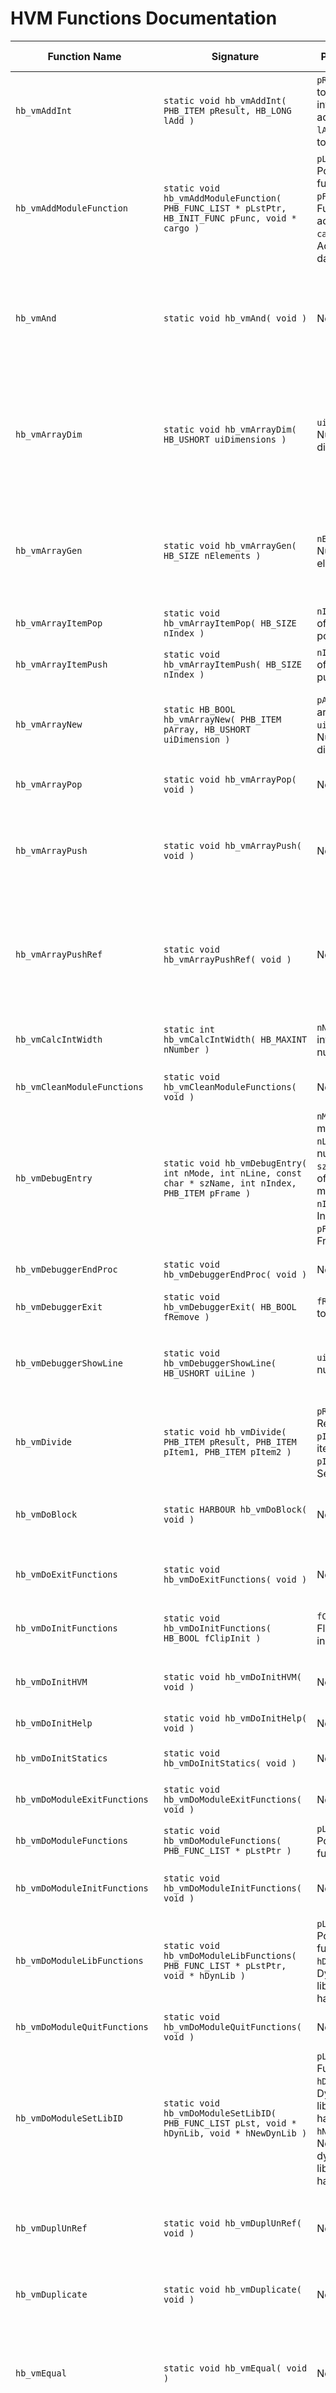 # HVM Functions Documentation

| Function Name | Signature | Parameters | Description | Return Value |
|---------------|-----------|------------|-------------|--------------|
| `hb_vmAddInt` | `static void hb_vmAddInt( PHB_ITEM pResult, HB_LONG lAdd )` | `pResult`: Item to which the integer is added. <br> `lAdd`: Integer to add. | Adds an integer to a given item. | None |
| `hb_vmAddModuleFunction` | `static void hb_vmAddModuleFunction( PHB_FUNC_LIST * pLstPtr, HB_INIT_FUNC pFunc, void * cargo )` | `pLstPtr`: Pointer to the function list. <br> `pFunc`: Function to add. <br> `cargo`: Additional data. | Adds a module function to the function list. | None |
| `hb_vmAnd` | `static void hb_vmAnd( void )` | None | Performs logical AND on the top two values of the stack and replaces them with the result. | None |
| `hb_vmArrayDim` | `static void hb_vmArrayDim( HB_USHORT uiDimensions )` | `uiDimensions`: Number of dimensions. | Generates an array with the specified number of dimensions and initializes those dimensions from the stack values. | None |
| `hb_vmArrayGen` | `static void hb_vmArrayGen( HB_SIZE nElements )` | `nElements`: Number of elements. | Generates an array with the specified number of elements and fills it from the stack values. | None |
| `hb_vmArrayItemPop` | `static void hb_vmArrayItemPop( HB_SIZE nIndex )` | `nIndex`: Index of the item to pop. | Pops an item from the array. | None |
| `hb_vmArrayItemPush` | `static void hb_vmArrayItemPush( HB_SIZE nIndex )` | `nIndex`: Index of the item to push. | Pushes an item to the array. | None |
| `hb_vmArrayNew` | `static HB_BOOL hb_vmArrayNew( PHB_ITEM pArray, HB_USHORT uiDimension )` | `pArray`: The array item. <br> `uiDimension`: Number of dimensions. | Creates a new array with the specified number of dimensions. | Returns `HB_TRUE` on success, `HB_FALSE` on failure. |
| `hb_vmArrayPop` | `static void hb_vmArrayPop( void )` | None | Pops a value from the stack. | None |
| `hb_vmArrayPush` | `static void hb_vmArrayPush( void )` | None | Pushes an array element to the stack, removing the array and the index from the stack. | None |
| `hb_vmArrayPushRef` | `static void hb_vmArrayPushRef( void )` | None | Pushes a reference to an array element to the stack, removing the array and the index from the stack. | None |
| `hb_vmCalcIntWidth` | `static int hb_vmCalcIntWidth( HB_MAXINT nNumber )` | `nNumber`: The integer number. | Calculates the width of an integer. | Returns the width of the integer. |
| `hb_vmCleanModuleFunctions` | `static void hb_vmCleanModuleFunctions( void )` | None | Cleans up module functions. | None |
| `hb_vmDebugEntry` | `static void hb_vmDebugEntry( int nMode, int nLine, const char * szName, int nIndex, PHB_ITEM pFrame )` | `nMode`: Debug mode. <br> `nLine`: Line number. <br> `szName`: Name of the module. <br> `nIndex`: Index. <br> `pFrame`: Frame item. | Enters the debugger at a specific point. | None |
| `hb_vmDebuggerEndProc` | `static void hb_vmDebuggerEndProc( void )` | None | Notifies the debugger for an endproc. | None |
| `hb_vmDebuggerExit` | `static void hb_vmDebuggerExit( HB_BOOL fRemove )` | `fRemove`: Flag to remove. | Shuts down the debugger. | None |
| `hb_vmDebuggerShowLine` | `static void hb_vmDebuggerShowLine( HB_USHORT uiLine )` | `uiLine`: Line number. | Makes the debugger show a specific source code line. | None |
| `hb_vmDivide` | `static void hb_vmDivide( PHB_ITEM pResult, PHB_ITEM pItem1, PHB_ITEM pItem2 )` | `pResult`: Result item. <br> `pItem1`: First item. <br> `pItem2`: Second item. | Divides the given values. | None |
| `hb_vmDoBlock` | `static HARBOUR hb_vmDoBlock( void )` | None | Executes a codeblock. | Returns the result of the codeblock execution. |
| `hb_vmDoExitFunctions` | `static void hb_vmDoExitFunctions( void )` | None | Executes all defined PRGs EXIT functions. | None |
| `hb_vmDoInitFunctions` | `static void hb_vmDoInitFunctions( HB_BOOL fClipInit )` | `fClipInit`: Flag for clip initialization. | Executes all defined PRGs INIT functions. | None |
| `hb_vmDoInitHVM` | `static void hb_vmDoInitHVM( void )` | None | Initializes the Harbour Virtual Machine. | None |
| `hb_vmDoInitHelp` | `static void hb_vmDoInitHelp( void )` | None | Initializes the help system. | None |
| `hb_vmDoInitStatics` | `static void hb_vmDoInitStatics( void )` | None | Executes all _INITSTATICS functions. | None |
| `hb_vmDoModuleExitFunctions` | `static void hb_vmDoModuleExitFunctions( void )` | None | Executes module exit functions. | None |
| `hb_vmDoModuleFunctions` | `static void hb_vmDoModuleFunctions( PHB_FUNC_LIST * pLstPtr )` | `pLstPtr`: Pointer to the function list. | Executes module functions. | None |
| `hb_vmDoModuleInitFunctions` | `static void hb_vmDoModuleInitFunctions( void )` | None | Executes module initialization functions. | None |
| `hb_vmDoModuleLibFunctions` | `static void hb_vmDoModuleLibFunctions( PHB_FUNC_LIST * pLstPtr, void * hDynLib )` | `pLstPtr`: Pointer to the function list. <br> `hDynLib`: Dynamic library handle. | Executes module library functions. | None |
| `hb_vmDoModuleQuitFunctions` | `static void hb_vmDoModuleQuitFunctions( void )` | None | Executes module quit functions. | None |
| `hb_vmDoModuleSetLibID` | `static void hb_vmDoModuleSetLibID( PHB_FUNC_LIST pLst, void * hDynLib, void * hNewDynLib )` | `pLst`: Function list. <br> `hDynLib`: Dynamic library handle. <br> `hNewDynLib`: New dynamic library handle. | Sets the library ID for a module. | None |
| `hb_vmDuplUnRef` | `static void hb_vmDuplUnRef( void )` | None | Duplicates the latest value on the stack and unrefs the source one. | None |
| `hb_vmDuplicate` | `static void hb_vmDuplicate( void )` | None | Duplicates the latest value on the stack. | None |
| `hb_vmEqual` | `static void hb_vmEqual( void )` | None | Checks if the two latest values on the stack are equal, removes both and leaves the result. | None |
| `hb_vmExactlyEqual` | `static void hb_vmExactlyEqual( void )` | None | Checks if the two latest values on the stack are exactly equal, removes both and leaves the result. | None |
| `hb_vmForTest` | `static void hb_vmForTest( void )` | None | Tests for the end condition of a `for` loop. | None |
| `hb_vmFrame` | `static void hb_vmFrame( HB_USHORT usLocals, unsigned char ucParams )` | `usLocals`: Number of local variables. <br> `ucParams`: Number of parameters. | Increases the stack pointer for the amount of locals and params supplied. | None |
| `hb_vmFuncPtr` | `static void hb_vmFuncPtr( void )` | None | Pushes a function address pointer and removes the symbol from the stack. | None |
| `hb_vmGreater` | `static void hb_vmGreater( void )` | None | Checks if the latest - 1 value is greater than the latest, removes both and leaves the result. | None |
| `hb_vmGreaterEqual` | `static void hb_vmGreaterEqual( void )` | None | Checks if the latest - 1 value is greater than or equal to the latest, removes both and leaves the result. | None |
| `hb_vmHashGen` | `static void hb_vmHashGen( HB_SIZE nElements )` | `nElements`: Number of elements. | Generates a hash with the specified number of elements and fills it from the stack values. | None |
| `hb_vmInc` | `static void hb_vmInc( PHB_ITEM pItem )` | `pItem`: The item to increment. | Increments the latest numeric value on the stack. | None |
| `hb_vmInstring` | `static void hb_vmInstring( void )` | None | Checks whether string 1 is contained in string 2. | None |
| `hb_vmItemRawRefCopy` | `static void hb_vmItemRawRefCopy( PHB_ITEM pDest )` | `pDest`: Destination item. | Copies a raw reference to an item. | None |
| `hb_vmItemRawRefDummy` | `static void hb_vmItemRawRefDummy( void * value )` | `value`: The value to reference. | Dummy function for item raw reference. | None |
| `hb_vmItemRawRefRead` | `static PHB_ITEM hb_vmItemRawRefRead( PHB_ITEM pRefer )` | `pRefer`: Reference item. | Reads a raw reference from an item. | Returns the item. |
| `hb_vmItemRawRefWrite` | `static PHB_ITEM hb_vmItemRawRefWrite( PHB_ITEM pRefer, PHB_ITEM pSource )` | `pRefer`: Reference item. <br> `pSource`: Source item. | Writes a raw reference to an item. | Returns the reference item. |
| `hb_vmItemRefClear` | `static void hb_vmItemRefClear( void * value )` | `value`: The value to clear. | Clears an item reference. | None |
| `hb_vmItemRefCopy` | `static void hb_vmItemRefCopy( PHB_ITEM pDest )` | `pDest`: Destination item. | Copies an item reference. | None |
| `hb_vmItemRefMark` | `static void hb_vmItemRefMark( void * value )` | `value`: The value to mark. | Marks an item reference for garbage collection. | None |
| `hb_vmItemRefRead` | `static PHB_ITEM hb_vmItemRefRead( PHB_ITEM pRefer )` | `pRefer`: Reference item. | Reads a reference from an item. | Returns the item. |
| `hb_vmItemRefWrite` | `static PHB_ITEM hb_vmItemRefWrite( PHB_ITEM pRefer, PHB_ITEM pSource )` | `pRefer`: Reference item. <br> `pSource`: Source item. | Writes a reference to an item. | Returns the reference item. |
| `hb_vmLess` | `static void hb_vmLess( void )` | None | Checks if the latest - 1 value is less than the latest, removes both and leaves the result. | None |
| `hb_vmLessEqual` | `static void hb_vmLessEqual( void )` | None | Checks if the latest - 1 value is less than or equal to the latest, removes both and leaves the result. | None |
| `hb_vmLocalName` | `static void hb_vmLocalName( HB_USHORT uiLocal, const char * szLocalName )` | `uiLocal`: Local variable index. <br> `szLocalName`: Local variable name. | Provides locals and parameters index and name information for the debugger. | None |
| `hb_vmMacroArrayGen` | `static void hb_vmMacroArrayGen( HB_USHORT uiArgSets )` | `uiArgSets`: Number of argument sets. | Generates an array from arguments set on the HVM stack. | None |
| `hb_vmMacroDo` | `static void hb_vmMacroDo( HB_USHORT uiArgSets )` | `uiArgSets`: Number of argument sets. | Executes a function passing arguments set on the HVM stack. | None |
| `hb_vmMacroFunc` | `static void hb_vmMacroFunc( HB_USHORT uiArgSets )` | `uiArgSets`: Number of argument sets. | Executes a procedure passing arguments set on the HVM stack. | None |
| `hb_vmMacroPushIndex` | `static void hb_vmMacroPushIndex( void )` | None | Pushes a macro array index. | None |
| `hb_vmMacroSend` | `static void hb_vmMacroSend( HB_USHORT uiArgSets )` | `uiArgSets`: Number of argument sets. | Executes a procedure passing arguments set on the HVM stack. | None |
| `hb_vmMinus` | `static void hb_vmMinus( PHB_ITEM pResult, PHB_ITEM pItem1, PHB_ITEM pItem2 )` | `pResult`: Result item. <br> `pItem1`: First item. <br> `pItem2`: Second item. | Subtracts the given values. | None |
| `hb_vmModulus` | `static void hb_vmModulus( PHB_ITEM pResult, PHB_ITEM pItem1, PHB_ITEM pItem2 )` | `pResult`: Result item. <br> `pItem1`: First item. <br> `pItem2`: Second item. | Calculates the modulus of the given values. | None |
| `hb_vmModuleName` | `static void hb_vmModuleName( const char * szModuleName )` | `szModuleName`: Module name. | Provides PRG and function name information for the debugger. | None |
| `hb_vmMult` | `static void hb_vmMult( PHB_ITEM pResult, PHB_ITEM pItem1, PHB_ITEM pItem2 )` | `pResult`: Result item. <br> `pItem1`: First item. <br> `pItem2`: Second item. | Multiplies the given values. | None |
| `hb_vmNegate` | `static void hb_vmNegate( void )` | None | Negates the latest value on the stack. | None |
| `hb_vmNot` | `static void hb_vmNot( void )` | None | Changes the latest logical value on the stack. | None |
| `hb_vmNotEqual` | `static void hb_vmNotEqual( void )` | None | Checks if the two latest values on the stack are not equal, removes both and leaves the result. | None |
| `hb_vmOr` | `static void hb_vmOr( void )` | None | Performs logical OR on the latest two values, removes them and leaves the result on the stack. | None |
| `hb_vmPlus` | `static void hb_vmPlus( PHB_ITEM pResult, PHB_ITEM pItem1, PHB_ITEM pItem2 )` | `pResult`: Result item. <br> `pItem1`: First item. <br> `pItem2`: Second item. | Sums the given values. | None |
| `hb_vmPopAlias` | `static void hb_vmPopAlias( void )` | None | Pops the workarea number from the eval stack. | None |
| `hb_vmPopAliasedField` | `static void hb_vmPopAliasedField( PHB_SYMB pSym )` | `pSym`: Aliased field symbol. | Pops an aliased field from the eval stack. | None |
| `hb_vmPopAliasedVar` | `static void hb_vmPopAliasedVar( PHB_SYMB pSym )` | `pSym`: Aliased variable symbol. | Pops an aliased variable from the eval stack. | None |
| `hb_vmPopLocal` | `static void hb_vmPopLocal( int iLocal )` | `iLocal`: Local variable index. | Pops the stack's latest value onto a local variable. | None |
| `hb_vmPopLogical` | `static HB_BOOL hb_vmPopLogical( void )` | None | Pops the stack's latest value and returns its logical value. | Returns the logical value of the popped item. |
| `hb_vmPopStatic` | `static void hb_vmPopStatic( HB_USHORT uiStatic )` | `uiStatic`: Static variable index. | Pops the stack's latest value onto a static variable. | None |
| `hb_vmPower` | `static void hb_vmPower( PHB_ITEM pResult, PHB_ITEM pItem1, PHB_ITEM pItem2 )` | `pResult`: Result item. <br> `pItem1`: First item. <br> `pItem2`: Second item. | Raises the first value to the power of the second value. | None |
| `hb_vmPushAParams` | `static void hb_vmPushAParams( void )` | None | Pushes array items. | None |
| `hb_vmPushAlias` | `static void hb_vmPushAlias( void )` | None | Pushes the current workarea number. | None |
| `hb_vmPushAliasedField` | `static void hb_vmPushAliasedField( PHB_SYMB pSym )` | `pSym`: Aliased field symbol. | Pushes an aliased field onto the eval stack. | None |
| `hb_vmPushAliasedVar` | `static void hb_vmPushAliasedVar( PHB_SYMB pSym )` | `pSym`: Aliased variable symbol. | Pushes an aliased variable onto the eval stack. | None |
| `hb_vmPushBlock` | `static void hb_vmPushBlock( const HB_BYTE * pCode, PHB_SYMB pSymbols, HB_SIZE nLen )` | `pCode`: Code block. <br> `pSymbols`: Symbols. <br> `nLen`: Length of the code block. | Creates a codeblock and pushes it onto the stack. | None |
| `hb_vmPushBlockShort` | `static void hb_vmPushBlockShort( const HB_BYTE * pCode, PHB_SYMB pSymbols, HB_SIZE nLen )` | `pCode`: Pointer to the code block. <br> `pSymbols`: Pointer to the symbols. <br> `nLen`: Length of the code block. | Creates a code block. | None |
| `hb_vmPushDoubleConst` | `static void hb_vmPushDoubleConst( double dNumber, int iWidth, int iDec )` | `dNumber`: Double value to push. <br> `iWidth`: Width of the double value. <br> `iDec`: Number of decimal places. | Pushes a double constant onto the stack. | None |
| `hb_vmPushEvalSym` | `void hb_vmPushEvalSym( void )` | None | Pushes the evaluation symbol onto the stack. | None |
| `hb_vmPushFuncSymbol` | `void hb_vmPushFuncSymbol( PHB_SYMB pSym )` | `pSym`: Pointer to the function symbol. | Pushes a function symbol onto the stack. | None |
| `hb_vmPushIntegerConst` | `static void hb_vmPushIntegerConst( int iNumber )` | `iNumber`: Integer value to push. | Pushes an integer constant onto the stack. | None |
| `hb_vmPushItemRef` | `void hb_vmPushItemRef( PHB_ITEM pItem )` | `pItem`: Pointer to the item. | Pushes a reference to an item onto the stack. | None |
| `hb_vmPushLongConst` | `static void hb_vmPushLongConst( long lNumber )` | `lNumber`: Long value to push. | Pushes a long constant onto the stack. | None |
| `hb_vmPushMacroBlock` | `static void hb_vmPushMacroBlock( const HB_BYTE * pCode, HB_SIZE nSize, HB_USHORT usParams )` | `pCode`: Pointer to the code block. <br> `nSize`: Size of the code block. <br> `usParams`: Number of parameters. | Creates a macro-compiled code block. | None |
| `hb_vmPushObjectVarRef` | `static void hb_vmPushObjectVarRef( void )` | None | Pushes a reference to an object variable onto the stack. | None |
| `hb_vmPushStatic` | `static void hb_vmPushStatic( HB_USHORT uiStatic )` | `uiStatic`: Index of the static variable. | Pushes the content of a static variable onto the stack. | None |
| `hb_vmPushStaticByRef` | `static void hb_vmPushStaticByRef( HB_USHORT uiStatic )` | `uiStatic`: Index of the static variable. | Pushes a reference to a static variable onto the stack. | None |
| `hb_vmPushUnRef` | `static void hb_vmPushUnRef( void )` | None | Pushes the unreferenced latest value onto the stack. | None |
| `hb_vmPushVariable` | `static void hb_vmPushVariable( PHB_SYMB pVarSymb )` | `pVarSymb`: Pointer to the variable symbol. | Pushes an undeclared variable onto the stack. | None |
| `hb_vmReqEndProc` | `void hb_vmRequestEndProc( void )` | None | Requests the end of a procedure. | None |
| `hb_vmReqQuit` | `void hb_vmRequestQuit( void )` | None | Requests to quit the VM. | None |
| `hb_vmSeqBlock` | `static void hb_vmSeqBlock( void )` | None | Sets the begin sequence with a code block. | None |
| `hb_vmSetDynFunc` | `void hb_vmSetDynFunc( PHB_DYNS pDynSym )` | `pDynSym`: Pointer to the dynamic symbol. | Sets a dynamic function. | None |
| `hb_vmSetFunction` | `void hb_vmSetFunction( PHB_SYMB pOldSym, PHB_SYMB pNewSym )` | `pOldSym`: Pointer to the old symbol. <br> `pNewSym`: Pointer to the new symbol. | Sets a function symbol. | None |
| `hb_vmSetKeyPool` | `HB_BOOL hb_vmSetKeyPool( HB_BOOL fEnable )` | `fEnable`: Enable or disable the key pool. | Sets the key pool status. | Returns `HB_TRUE` if successful, `HB_FALSE` otherwise. |
| `hb_vmStaticsClear` | `static void hb_vmStaticsClear( void )` | None | Clears complex static variables. | None |
| `hb_vmStaticsRelease` | `static void hb_vmStaticsRelease( void )` | None | Releases arrays with static variables. | None |
| `hb_vmSuper` | `void hb_vmSuper( void )` | None | Calls a superclass method. | None |
| `hb_vmSwitch` | `static const HB_BYTE * hb_vmSwitch( const HB_BYTE * pCode, HB_USHORT casesCnt )` | `pCode`: Pointer to the code. <br> `casesCnt`: Number of cases. | Makes a switch statement. | Returns the pointer to the next code. |
| `hb_vmSwap` | `static void hb_vmSwap( int iCount )` | `iCount`: Number of items to swap. | Swaps items on the stack. | None |
| `hb_vmSwapAlias` | `static void hb_vmSwapAlias( void )` | None | Swaps items on the evaluation stack and pops the workarea number. | None |
| `hb_vmTSVarClean` | `static void hb_vmTSVarClean( void * pThreadItem )` | `pThreadItem`: Pointer to the thread item. | Cleans thread static variables. | None |
| `hb_vmTSVarMark` | `static void hb_vmTSVarMark( void * value )` | `value`: Value to mark. | Marks thread static variables. | None |
| `hb_vmTerminateThreads` | `void hb_vmTerminateThreads( void )` | None | Terminates all threads. | None |
| `hb_vmThreadInit` | `void hb_vmThreadInit( void * Cargo )` | `Cargo`: Pointer to the thread cargo. | Initializes a thread. | None |
| `hb_vmThreadIsMain` | `HB_BOOL hb_vmThreadIsMain( void * Cargo )` | `Cargo`: Pointer to the thread cargo. | Checks if the current thread is the main thread. | Returns `HB_TRUE` if it is the main thread, `HB_FALSE` otherwise. |
| `hb_vmThreadQuit` | `void hb_vmThreadQuit( void )` | None | Quits the current thread. | None |
| `hb_vmThreadRelease` | `void hb_vmThreadRelease( void * Cargo )` | `Cargo`: Pointer to the thread cargo. | Releases a thread. | None |
| `hb_vmThreadStart` | `PHB_ITEM hb_vmThreadStart( HB_ULONG ulAttr, PHB_CARGO_FUNC pFunc, void * cargo )` | `ulAttr`: Thread attributes. <br> `pFunc`: Pointer to the function to run. <br> `cargo`: Pointer to the thread cargo. | Starts a new thread. | Returns the thread item. |
| `hb_vmTryEval` | `HB_BOOL hb_vmTryEval( PHB_ITEM * pResult, PHB_ITEM pItem, HB_ULONG ulPCount, ... )` | `pResult`: Pointer to the result item. <br> `pItem`: Pointer to the item to evaluate. <br> `ulPCount`: Number of parameters. | Tries to evaluate an item. | Returns `HB_TRUE` on success, `HB_FALSE` otherwise. |
| `hb_vmVFrame` | `static void hb_vmVFrame( HB_USHORT usLocals, unsigned char ucParams )` | `usLocals`: Number of local variables. <br> `ucParams`: Number of parameters. | Increases the stack pointer for the amount of locals and variable number of parameters supplied. | None |
| `hb_vmVerifyPCodeVersion` | `static void hb_vmVerifyPCodeVersion( const char * szModuleName, HB_USHORT uiPCodeVer )` | `szModuleName`: Name of the module. <br> `uiPCodeVer`: PCode version. | Verifies the PCode version. | None |
| `hb_xvmAddInt` | `HB_BOOL hb_xvmAddInt( HB_LONG lAdd )` | `lAdd`: Integer value to add. | Adds an integer to the stack. | Returns `HB_TRUE` on success, `HB_FALSE` otherwise. |
| `hb_xvmAlwaysBegin` | `HB_BOOL hb_xvmAlwaysBegin( void )` | None | Begins an always block. | Returns `HB_TRUE` on success, `HB_FALSE` otherwise. |
| `hb_xvmAlwaysEnd` | `HB_BOOL hb_xvmAlwaysEnd( void )` | None | Ends an always block. | Returns `HB_TRUE` on success, `HB_FALSE` otherwise. |
| `hb_xvmAnd` | `HB_BOOL hb_xvmAnd( void )` | None | Performs a logical AND operation. | Returns `HB_TRUE` on success, `HB_FALSE` otherwise. |
| `hb_xvmArrayDim` | `void hb_xvmArrayDim( HB_USHORT uiDimensions )` | `uiDimensions`: Number of dimensions. | Generates an array with the specified number of dimensions. | None |
| `hb_xvmArrayGen` | `void hb_xvmArrayGen( HB_SIZE nElements )` | `nElements`: Number of elements. | Generates an array and fills it with elements from the stack. | None |
| `hb_xvmArrayItemPop` | `HB_BOOL hb_xvmArrayItemPop( HB_SIZE nIndex )` | `nIndex`: Index of the array item. | Pops an array item. | Returns `HB_TRUE` on success, `HB_FALSE` otherwise. |
| `hb_xvmArrayItemPush` | `HB_BOOL hb_xvmArrayItemPush( HB_SIZE nIndex )` | `nIndex`: Index of the array item. | Pushes an array item. | Returns `HB_TRUE` on success, `HB_FALSE` otherwise. |
| `hb_xvmArrayPush` | `HB_BOOL hb_xvmArrayPush( void )` | None | Pushes an array element onto the stack. | Returns `HB_TRUE` on success, `HB_FALSE` otherwise. |
| `hb_xvmArrayPushRef` | `HB_BOOL hb_xvmArrayPushRef( void )` | None | Pushes a reference to an array element onto the stack. | Returns `HB_TRUE` on success, `HB_FALSE` otherwise. |
| `hb_xvmDivEq` | `HB_BOOL hb_xvmDivEq( void )` | None | Divides the top two stack elements and stores the result. | Returns `HB_TRUE` on success, `HB_FALSE` otherwise. |
| `hb_xvmDivEqPop` | `HB_BOOL hb_xvmDivEqPop( void )` | None | Divides and pops the stack elements. | Returns `HB_TRUE` on success, `HB_FALSE` otherwise. |
| `hb_xvmDivide` | `HB_BOOL hb_xvmDivide( void )` | None | Divides the top two stack elements. | Returns `HB_TRUE` on success, `HB_FALSE` otherwise. |
| `hb_xvmDivideByInt` | `HB_BOOL hb_xvmDivideByInt( HB_LONG lDivisor )` | `lDivisor`: Integer divisor. | Divides by an integer. | Returns `HB_TRUE` on success, `HB_FALSE` otherwise. |
| `hb_xvmDuplUnRef` | `void hb_xvmDuplUnRef( void )` | None | Duplicates and unreferences the top stack element. | None |
| `hb_xvmDuplicate` | `void hb_xvmDuplicate( void )` | None | Duplicates the top stack element. | None |
| `hb_xvmEqual` | `HB_BOOL hb_xvmEqual( void )` | None | Checks if the top two stack elements are equal. | Returns `HB_TRUE` if equal, `HB_FALSE` otherwise. |
| `hb_xvmEqualInt` | `HB_BOOL hb_xvmEqualInt( HB_LONG lValue )` | `lValue`: Integer value to compare. | Checks if the top stack element is equal to an integer. | Returns `HB_TRUE` if equal, `HB_FALSE` otherwise. |
| `hb_xvmEqualIntIs` | `HB_BOOL hb_xvmEqualIntIs( HB_LONG lValue, HB_BOOL * pfValue )` | `lValue`: Integer value to compare. <br> `pfValue`: Pointer to store the result. | Checks if the top stack element is equal to an integer and stores the result. | Returns `HB_TRUE` if equal, `HB_FALSE` otherwise. |
| `hb_xvmExactlyEqual` | `HB_BOOL hb_xvmExactlyEqual( void )` | None | Checks if the top two stack elements are exactly equal. | Returns `HB_TRUE` if exactly equal, `HB_FALSE` otherwise. |
| `hb_xvmExpEq` | `HB_BOOL hb_xvmExpEq( void )` | None | Exponentiates and stores the result. | Returns `HB_TRUE` on success, `HB_FALSE` otherwise. |
| `hb_xvmExpEqPop` | `HB_BOOL hb_xvmExpEqPop( void )` | None | Exponentiates and pops the stack elements. | Returns `HB_TRUE` on success, `HB_FALSE` otherwise. |
| `hb_xvmForTest` | `HB_BOOL hb_xvmForTest( void )` | None | Tests the end condition of a FOR loop. | Returns `HB_TRUE` if the end condition is met, `HB_FALSE` otherwise. |
| `hb_xvmFuncPtr` | `void hb_xvmFuncPtr( void )` | None | Pushes a function address pointer onto the stack. | None |
| `hb_xvmGreater` | `HB_BOOL hb_xvmGreater( void )` | None | Checks if the top stack element is greater than the next element. | Returns `HB_TRUE` if greater, `HB_FALSE` otherwise. |
| `hb_xvmGreaterEqual` | `HB_BOOL hb_xvmGreaterEqual( void )` | None | Checks if the top stack element is greater than or equal to the next element. | Returns `HB_TRUE` if greater or equal, `HB_FALSE` otherwise. |
| `hb_xvmGreaterEqualThenInt` | `HB_BOOL hb_xvmGreaterEqualThenInt( HB_LONG lValue )` | `lValue`: Integer value to compare. | Checks if the top stack element is greater than or equal to an integer. | Returns `HB_TRUE` if greater or equal, `HB_FALSE` otherwise. |
| `hb_xvmGreaterEqualThenIntIs` | `HB_BOOL hb_xvmGreaterEqualThenIntIs( HB_LONG lValue, HB_BOOL * pfValue )` | `lValue`: Integer value to compare. <br> `pfValue`: Pointer to store the result. | Checks if the top stack element is greater than or equal to an integer and stores the result. | Returns `HB_TRUE` if greater or equal, `HB_FALSE` otherwise. |
| `hb_xvmGreaterThenInt` | `HB_BOOL hb_xvmGreaterThenInt( HB_LONG lValue )` | `lValue`: Integer value to compare. | Checks if the top stack element is greater than an integer. | Returns `HB_TRUE` if greater, `HB_FALSE` otherwise. |
| `hb_xvmGreaterThenIntIs` | `HB_BOOL hb_xvmGreaterThenIntIs( HB_LONG lValue, HB_BOOL * pfValue )` | `lValue`: Integer value to compare. <br> `pfValue`: Pointer to store the result. | Checks if the top stack element is greater than an integer and stores the result. | Returns `HB_TRUE` if greater, `HB_FALSE` otherwise. |
| `hb_xvmInc` | `HB_BOOL hb_xvmInc( void )` | None | Increments the top stack element. | Returns `HB_TRUE` on success, `HB_FALSE` otherwise. |
| `hb_xvmIncEq` | `HB_BOOL hb_xvmIncEq( void )` | None | Increments and stores the result. | Returns `HB_TRUE` on success, `HB_FALSE` otherwise. |
| `hb_xvmIncEqPop` | `HB_BOOL hb_xvmIncEqPop( void )` | None | Increments and pops the stack elements. | Returns `HB_TRUE` on success, `HB_FALSE` otherwise. |
| `hb_xvmLess` | `HB_BOOL hb_xvmLess( void )` | None | Checks if the top stack element is less than the next element. | Returns `HB_TRUE` if less, `HB_FALSE` otherwise. |
| `hb_xvmLessEqual` | `HB_BOOL hb_xvmLessEqual( void )` | None | Checks if the top stack element is less than or equal to the next element. | Returns `HB_TRUE` if less or equal, `HB_FALSE` otherwise. |
| `hb_xvmLessEqualThenInt` | `HB_BOOL hb_xvmLessEqualThenInt( HB_LONG lValue )` | `lValue`: Integer value to compare. | Checks if the top stack element is less than or equal to an integer. | Returns `HB_TRUE` if less or equal, `HB_FALSE` otherwise. |
| `hb_xvmLessEqualThenIntIs` | `HB_BOOL hb_xvmLessEqualThenIntIs( HB_LONG lValue, HB_BOOL * pfValue )` | `lValue`: Integer value to compare. <br> `pfValue`: Pointer to store the result. | Checks if the top stack element is less than or equal to an integer and stores the result. | Returns `HB_TRUE` if less or equal, `HB_FALSE` otherwise. |
| `hb_xvmLessThenInt` | `HB_BOOL hb_xvmLessThenInt( HB_LONG lValue )` | `lValue`: Integer value to compare. | Checks if the top stack element is less than an integer. | Returns `HB_TRUE` if less, `HB_FALSE` otherwise. |
| `hb_xvmLessThenIntIs` | `HB_BOOL hb_xvmLessThenIntIs( HB_LONG lValue, HB_BOOL * pfValue )` | `lValue`: The integer value to compare. <br> `pfValue`: Pointer to store the result. | Checks if the latest value on the stack is less than the given integer and stores the result. | Returns `HB_TRUE` on success, `HB_FALSE` on failure. |
| `hb_xvmLocalAdd` | `HB_BOOL hb_xvmLocalAdd( int iLocal )` | `iLocal`: The local variable index. | Adds the latest value on the stack to a local variable. | Returns `HB_TRUE` on success, `HB_FALSE` on failure. |
| `hb_xvmLocalAddInt` | `HB_BOOL hb_xvmLocalAddInt( int iLocal, HB_LONG lAdd )` | `iLocal`: The local variable index. <br> `lAdd`: The integer value to add. | Adds an integer to a local variable. | Returns `HB_TRUE` on success, `HB_FALSE` on failure. |
| `hb_xvmLocalDec` | `HB_BOOL hb_xvmLocalDec( int iLocal )` | `iLocal`: The local variable index. | Decrements the value of a local variable. | Returns `HB_TRUE` on success, `HB_FALSE` on failure. |
| `hb_xvmLocalInc` | `HB_BOOL hb_xvmLocalInc( int iLocal )` | `iLocal`: The local variable index. | Increments the value of a local variable. | Returns `HB_TRUE` on success, `HB_FALSE` on failure. |
| `hb_xvmLocalIncPush` | `HB_BOOL hb_xvmLocalIncPush( int iLocal )` | `iLocal`: The local variable index. | Increments the value of a local variable and pushes the result onto the stack. | Returns `HB_TRUE` on success, `HB_FALSE` on failure. |
| `hb_xvmLocalSetInt` | `void hb_xvmLocalSetInt( int iLocal, HB_LONG lValue )` | `iLocal`: The local variable index. <br> `lValue`: The integer value to set. | Sets the value of a local variable to an integer. | None |
| `hb_xvmMacroArrayGen` | `HB_BOOL hb_xvmMacroArrayGen( HB_USHORT uiArgSets )` | `uiArgSets`: The number of argument sets. | Generates an array from macro arguments. | Returns `HB_TRUE` on success, `HB_FALSE` on failure. |
| `hb_xvmMacroDo` | `HB_BOOL hb_xvmMacroDo( HB_USHORT uiArgSets )` | `uiArgSets`: The number of argument sets. | Executes a function passing arguments set on the HVM stack. | Returns `HB_TRUE` on success, `HB_FALSE` on failure. |
| `hb_xvmMacroFunc` | `HB_BOOL hb_xvmMacroFunc( HB_USHORT uiArgSets )` | `uiArgSets`: The number of argument sets. | Executes a procedure passing arguments set on the HVM stack. | Returns `HB_TRUE` on success, `HB_FALSE` on failure. |
| `hb_xvmMacroPush` | `HB_BOOL hb_xvmMacroPush( int iFlags )` | `iFlags`: Flags for the macro push. | Pushes a macro item onto the stack. | Returns `HB_TRUE` on success, `HB_FALSE` on failure. |
| `hb_xvmMacroPushIndex` | `HB_BOOL hb_xvmMacroPushIndex( void )` | None | Pushes a macro array index onto the stack. | Returns `HB_TRUE` on success, `HB_FALSE` on failure. |
| `hb_xvmMacroPushPare` | `HB_BOOL hb_xvmMacroPushPare( int iFlags )` | `iFlags`: Flags for the macro push. | Pushes a macro parenthesis item onto the stack. | Returns `HB_TRUE` on success, `HB_FALSE` on failure. |
| `hb_xvmMacroSend` | `HB_BOOL hb_xvmMacroSend( HB_USHORT uiArgSets )` | `uiArgSets`: The number of argument sets. | Sends a macro-compiled message. | Returns `HB_TRUE` on success, `HB_FALSE` on failure. |
| `hb_xvmModEq` | `HB_BOOL hb_xvmModEq( void )` | None | Performs modulus assignment on the top two stack values. | Returns `HB_TRUE` on success, `HB_FALSE` on failure. |
| `hb_xvmModEqPop` | `HB_BOOL hb_xvmModEqPop( void )` | None | Performs modulus assignment and pops the result from the stack. | Returns `HB_TRUE` on success, `HB_FALSE` on failure. |
| `hb_xvmModulus` | `HB_BOOL hb_xvmModulus( void )` | None | Calculates the modulus of the top two stack values. | Returns `HB_TRUE` on success, `HB_FALSE` on failure. |
| `hb_xvmModulusByInt` | `HB_BOOL hb_xvmModulusByInt( HB_LONG lDivisor )` | `lDivisor`: The divisor integer. | Calculates the modulus of the top stack value by an integer. | Returns `HB_TRUE` on success, `HB_FALSE` on failure. |
| `hb_xvmMult` | `HB_BOOL hb_xvmMult( void )` | None | Multiplies the top two stack values. | Returns `HB_TRUE` on success, `HB_FALSE` on failure. |
| `hb_xvmMultByInt` | `HB_BOOL hb_xvmMultByInt( HB_LONG lValue )` | `lValue`: The integer value to multiply. | Multiplies the top stack value by an integer. | Returns `HB_TRUE` on success, `HB_FALSE` on failure. |
| `hb_xvmMultEq` | `HB_BOOL hb_xvmMultEq( void )` | None | Performs multiplication assignment on the top two stack values. | Returns `HB_TRUE` on success, `HB_FALSE` on failure. |
| `hb_xvmMultEqPop` | `HB_BOOL hb_xvmMultEqPop( void )` | None | Performs multiplication assignment and pops the result from the stack. | Returns `HB_TRUE` on success, `HB_FALSE` on failure. |
| `hb_xvmNegate` | `HB_BOOL hb_xvmNegate( void )` | None | Negates the top stack value. | Returns `HB_TRUE` on success, `HB_FALSE` on failure. |
| `hb_xvmNot` | `HB_BOOL hb_xvmNot( void )` | None | Performs logical NOT on the top stack value. | Returns `HB_TRUE` on success, `HB_FALSE` on failure. |
| `hb_xvmOr` | `HB_BOOL hb_xvmOr( void )` | None | Performs logical OR on the top two stack values. | Returns `HB_TRUE` on success, `HB_FALSE` on failure. |
| `hb_xvmPlus` | `HB_BOOL hb_xvmPlus( void )` | None | Adds the top two stack values. | Returns `HB_TRUE` on success, `HB_FALSE` on failure. |
| `hb_xvmPlusEq` | `HB_BOOL hb_xvmPlusEq( void )` | None | Performs addition assignment on the top two stack values. | Returns `HB_TRUE` on success, `HB_FALSE` on failure. |
| `hb_xvmPlusEqPop` | `HB_BOOL hb_xvmPlusEqPop( void )` | None | Performs addition assignment and pops the result from the stack. | Returns `HB_TRUE` on success, `HB_FALSE` on failure. |
| `hb_xvmPopAlias` | `HB_BOOL hb_xvmPopAlias( void )` | None | Pops the top stack value as an alias. | Returns `HB_TRUE` on success, `HB_FALSE` on failure. |
| `hb_xvmPopAliasedField` | `HB_BOOL hb_xvmPopAliasedField( PHB_SYMB pSymbol )` | `pSymbol`: The symbol of the aliased field. | Pops the top stack value into an aliased field. | Returns `HB_TRUE` on success, `HB_FALSE` on failure. |
| `hb_xvmPopAliasedFieldExt` | `HB_BOOL hb_xvmPopAliasedFieldExt( PHB_SYMB pAlias, PHB_SYMB pField )` | `pAlias`: The alias symbol. <br> `pField`: The field symbol. | Pops the top stack value into an extended aliased field. | Returns `HB_TRUE` on success, `HB_FALSE` on failure. |
| `hb_xvmPopAliasedVar` | `HB_BOOL hb_xvmPopAliasedVar( PHB_SYMB pSymbol )` | `pSymbol`: The symbol of the aliased variable. | Pops the top stack value into an aliased variable. | Returns `HB_TRUE` on success, `HB_FALSE` on failure. |
| `hb_xvmPopField` | `HB_BOOL hb_xvmPopField( PHB_SYMB pSymbol )` | `pSymbol`: The symbol of the field. | Pops the top stack value into a field. | Returns `HB_TRUE` on success, `HB_FALSE` on failure. |
| `hb_xvmPopLocal` | `HB_BOOL hb_xvmPopLocal( HB_SHORT iLocal )` | `iLocal`: The local variable index. | Pops the top stack value into a local variable. | Returns `HB_TRUE` on success, `HB_FALSE` on failure. |
| `hb_xvmPopLogical` | `HB_BOOL hb_xvmPopLogical( HB_BOOL * pfValue )` | `pfValue`: Pointer to store the logical value. | Pops the top stack value as a logical value. | Returns `HB_TRUE` on success, `HB_FALSE` on failure. |
| `hb_xvmPopMemvar` | `HB_BOOL hb_xvmPopMemvar( PHB_SYMB pSymbol )` | `pSymbol`: The symbol of the memory variable. | Pops the top stack value into a memory variable. | Returns `HB_TRUE` on success, `HB_FALSE` on failure. |
| `hb_xvmPopVariable` | `HB_BOOL hb_xvmPopVariable( PHB_SYMB pSymbol )` | `pSymbol`: The symbol of the variable. | Pops the top stack value into a variable. | Returns `HB_TRUE` on success, `HB_FALSE` on failure. |
| `hb_xvmPushAlias` | `HB_BOOL hb_xvmPushAlias( void )` | None | Pushes the current alias onto the stack. | Returns `HB_TRUE` on success, `HB_FALSE` on failure. |
| `hb_xvmPushAliasedField` | `HB_BOOL hb_xvmPushAliasedField( PHB_SYMB pSymbol )` | `pSymbol`: The symbol of the aliased field. | Pushes an aliased field onto the stack. | Returns `HB_TRUE` on success, `HB_FALSE` on failure. |
| `hb_xvmPushAliasedFieldExt` | `HB_BOOL hb_xvmPushAliasedFieldExt( PHB_SYMB pAlias, PHB_SYMB pField )` | `pAlias`: The alias symbol. <br> `pField`: The field symbol. | Pushes an extended aliased field onto the stack. | Returns `HB_TRUE` on success, `HB_FALSE` on failure. |
| `hb_xvmPushAliasedVar` | `HB_BOOL hb_xvmPushAliasedVar( PHB_SYMB pSymbol )` | `pSymbol`: The symbol of the aliased variable. | Pushes an aliased variable onto the stack. | Returns `HB_TRUE` on success, `HB_FALSE` on failure. |
| `hb_xvmPushBlock` | `void hb_xvmPushBlock( const HB_BYTE * pCode, PHB_SYMB pSymbols )` | `pCode`: The bytecode for the block. <br> `pSymbols`: The symbols for the block. | Pushes a block of code onto the stack. | None |
| `hb_xvmPushBlockShort` | `void hb_xvmPushBlockShort( const HB_BYTE * pCode, PHB_SYMB pSymbols )` | `pCode`: The bytecode for the block. <br> `pSymbols`: The symbols for the block. | Pushes a short block of code onto the stack. | None |
| `hb_xvmPushField` | `HB_BOOL hb_xvmPushField( PHB_SYMB pSymbol )` | `pSymbol`: The symbol of the field. | Pushes a field onto the stack. | Returns `HB_TRUE` on success, `HB_FALSE` on failure. |
| `hb_xvmPushFuncSymbol` | `void hb_xvmPushFuncSymbol( PHB_SYMB pSym )` | `pSym`: The function symbol. | Pushes a function symbol onto the stack. | None |
| `hb_xvmPushLocal` | `void hb_xvmPushLocal( HB_SHORT iLocal )` | `iLocal`: The local variable index. | Pushes a local variable onto the stack. | None |
| `hb_xvmPushLocalByRef` | `void hb_xvmPushLocalByRef( HB_SHORT iLocal )` | `iLocal`: The local variable index. | Pushes a local variable by reference onto the stack. | None |
| `hb_xvmPushLongLong` | `void hb_xvmPushLongLong( HB_LONGLONG llNumber )` | `llNumber`: The long long integer value. | Pushes a long long integer onto the stack. | None |
| `hb_xvmPushMemvar` | `HB_BOOL hb_xvmPushMemvar( PHB_SYMB pSymbol )` | `pSymbol`: The symbol of the memory variable. | Pushes a memory variable onto the stack. | Returns `HB_TRUE` on success, `HB_FALSE` on failure. |
| `hb_xvmPushMemvarByRef` | `HB_BOOL hb_xvmPushMemvarByRef( PHB_SYMB pSymbol )` | `pSymbol`: The symbol of the memory variable. | Pushes a memory variable by reference onto the stack. | Returns `HB_TRUE` on success, `HB_FALSE` on failure. |
| `hb_xvmPushObjectVarRef` | `HB_BOOL hb_xvmPushObjectVarRef( void )` | None | Pushes a reference to an object variable onto the stack. | Returns `HB_TRUE` on success, `HB_FALSE` on failure. |
| `hb_xvmPushSelf` | `void hb_xvmPushSelf( void )` | None | Pushes the self object onto the stack. | None |
| `hb_xvmPushStatic` | `void hb_xvmPushStatic( HB_USHORT uiStatic )` | `uiStatic`: The static variable index. | Pushes a static variable onto the stack. | None |
| `hb_xvmPushStaticByRef` | `void hb_xvmPushStaticByRef( HB_USHORT uiStatic )` | `uiStatic`: The static variable index. | Pushes a static variable by reference onto the stack. | None |
| `hb_xvmPushStringHidden` | `void hb_xvmPushStringHidden( int iMethod, const char * szText, HB_SIZE nSize )` | `iMethod`: The method identifier. <br> `szText`: The string text. <br> `nSize`: The size of the string. | Pushes a hidden string onto the stack. | None |
| `hb_xvmRetInt` | `void hb_xvmRetInt( HB_LONG lValue )` | `lValue`: The integer value to return. | Returns an integer value. | None |
| `hb_xvmRetNil` | `void hb_xvmRetNil( void )` | None | Returns a nil value. | None |
| `hb_xvmRetValue` | `void hb_xvmRetValue( void )` | None | Returns the top stack value. | None |
| `hb_xvmSFrame` | `void hb_xvmSFrame( PHB_SYMB pSymbol )` | `pSymbol`: The symbol of the statics frame. | Sets the statics frame for a function. | None |
| `hb_xvmSend` | `HB_BOOL hb_xvmSend( HB_USHORT uiParams )` | `uiParams`: The number of parameters. | Sends a message with the specified number of parameters. | Returns `HB_TRUE` on success, `HB_FALSE` on failure. |
| `hb_xvmSetLine` | `void hb_xvmSetLine( HB_USHORT uiLine )` | `uiLine`: The line number. | Sets the current line number in the virtual machine. | None |
| `hb_xvmStatics` | `void hb_xvmStatics( PHB_SYMB pSymbol, HB_USHORT uiStatics )` | `pSymbol`: The symbol of the statics. <br> `uiStatics`: The number of statics. | Initializes or redimensions the global statics array. | None |
| `hb_xvmThreadStatics` | `void hb_xvmThreadStatics( HB_USHORT uiStatics, const HB_BYTE * statics )` | `uiStatics`: The number of thread statics. <br> `statics`: The statics bytecode. | Initializes thread static variables. | None |
| `hb_xvmVFrame` | `void hb_xvmVFrame( int iLocals, int iParams )` | `iLocals`: The number of local variables. <br> `iParams`: The number of parameters. | Increases the stack pointer for the specified number of locals and variable number of params. | None |


